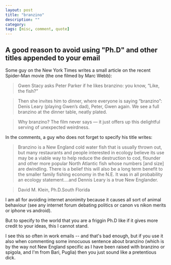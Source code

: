 ```yaml
---
layout: post
title: "branzino"
description: ""
category:
tags: [misc, comment, quote]
---
```


## A good reason to avoid using "Ph.D" and other titles appended to your email

Some guy on the New York Times writes a small article on the recent Spider-Man movie (the one filmed by Marc Webb):

> Gwen Stacy asks Peter Parker if he likes branzino: you know, “Like, the fish?”

> Then she invites him to dinner, where everyone is saying “branzino”: Denis Leary (playing Gwen’s dad), Peter, Gwen again. We see a full branzino at the dinner table, neatly plated.

> Why branzino? The film never says — it just offers up this delightful serving of unexpected weirdness.

In the comments, a guy who does not forget to specify his title writes:


> Branzino is a New England cold water fish that is usually thrown out, but many restaurants and people interested in ecology believe its use may be a viable way to help reduce the destruction to cod, flounder and other more popular North Atlantic fish whose numbers [and size] are dwindling. There is a belief this will also be a long term benefit to the smaller family fishing economy in the N.E. It was in all probability an ecology statement....and Dennis Leary is a true New Englander.

>  David M. Klein, Ph.D.South Florida

I am all for avoiding internet anonimity because it causes all sort of animal behaviour (see any internet forum debating politics or canon vs nikon merits or iphone vs android).

But to specify to the world that you are a friggin Ph.D like if it gives more credit to your ideas, this I cannot stand.

I see this so often in work emails -- and that's bad enough, but if you use it also when commenting some innocuous sentence about branzino (which is by the way not New England specific as I have been raised with branzino or spigola, and I'm from Bari, Puglia) then you just sound like a pretentious dick.